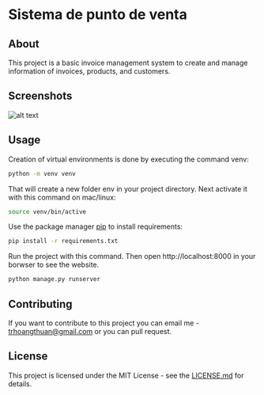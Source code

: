 # Sistema de punto de venta

## About

This project is a basic invoice management system to create and manage information of invoices, products, and customers.

## Screenshots

![alt text](https://gitlab.com/EliasFranco97/sistema_de_punto_de_venta/-/blob/main/screenshots/home.png)

## Usage

Creation of virtual environments is done by executing the command venv:
```bash
python -m venv venv
```

That will create a new folder env in your project directory. Next activate it with this command on mac/linux:
```bash
source venv/bin/active
```

Use the package manager [pip](https://pip.pypa.io/en/stable/) to install requirements:
```bash
pip install -r requirements.txt
```
Run the project with this command. Then open http://localhost:8000 in your borwser to see the website.
```bash
python manage.py runserver
```

## Contributing

If you want to contribute to this project you can email me - trhoangthuan@gmail.com or you can pull request.

## License

This project is licensed under the MIT License - see
the [LICENSE.md](https://github.com/truonghoangthuan/django-invoice-management/blob/master/LICENSE) for details.
